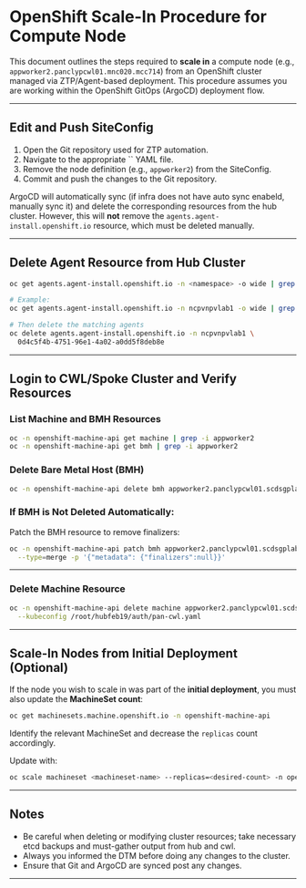 # OpenShift Scale-In Procedure for Compute Node

This document outlines the steps required to **scale in** a compute node (e.g., `appworker2.panclypcwl01.mnc020.mcc714`) from an OpenShift cluster managed via ZTP/Agent-based deployment. This procedure assumes you are working within the OpenShift GitOps (ArgoCD) deployment flow.

---

## Edit and Push SiteConfig

1. Open the Git repository used for ZTP automation.
2. Navigate to the appropriate `` YAML file.
3. Remove the node definition (e.g., `appworker2`) from the SiteConfig.
4. Commit and push the changes to the Git repository.

ArgoCD will automatically sync (if infra does not have auto sync enabeld, manually sync it) and delete the corresponding resources from the hub cluster. However, this will **not** remove the `agents.agent-install.openshift.io` resource, which must be deleted manually.

---

## Delete Agent Resource from Hub Cluster

```bash
oc get agents.agent-install.openshift.io -n <namespace> -o wide | grep -i appworker2

# Example:
oc get agents.agent-install.openshift.io -n ncpvnpvlab1 -o wide | grep -i appworker2

# Then delete the matching agents
oc delete agents.agent-install.openshift.io -n ncpvnpvlab1 \
  0d4c5f4b-4751-96e1-4a02-a0dd5f8deb8e 
```

---

## Login to CWL/Spoke Cluster and Verify Resources

### List Machine and BMH Resources

```bash
oc -n openshift-machine-api get machine | grep -i appworker2
oc -n openshift-machine-api get bmh | grep -i appworker2
```

### Delete Bare Metal Host (BMH)

```bash
oc -n openshift-machine-api delete bmh appworker2.panclypcwl01.scdsgplab.com
```

### If BMH is Not Deleted Automatically:

Patch the BMH resource to remove finalizers:

```bash
oc -n openshift-machine-api patch bmh appworker2.panclypcwl01.scdsgplab.com \
  --type=merge -p '{"metadata": {"finalizers":null}}'
```

---

### Delete Machine Resource

```bash
oc -n openshift-machine-api delete machine appworker2.panclypcwl01.scdsgplab.com \
  --kubeconfig /root/hubfeb19/auth/pan-cwl.yaml
```

---

## Scale-In Nodes from Initial Deployment (Optional)

If the node you wish to scale in was part of the **initial deployment**, you must also update the **MachineSet count**:

```bash
oc get machinesets.machine.openshift.io -n openshift-machine-api
```

Identify the relevant MachineSet and decrease the `replicas` count accordingly.

Update with:

```bash
oc scale machineset <machineset-name> --replicas=<desired-count> -n openshift-machine-api
```

---

## Notes

- Be careful when deleting or modifying cluster resources; take necessary etcd backups and must-gather output from hub and cwl.
- Always you informed the DTM before doing any changes to the cluster.
- Ensure that Git and ArgoCD are synced post any changes.

---


